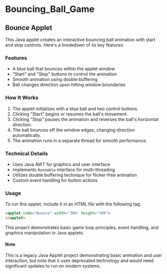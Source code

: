# Bouncing_Ball_Game

## Bounce Applet

This Java applet creates an interactive bouncing ball animation with start and stop controls. Here's a breakdown of its key features:

### Features

- A blue ball that bounces within the applet window
- "Start" and "Stop" buttons to control the animation
- Smooth animation using double buffering
- Ball changes direction upon hitting window boundaries

### How It Works

1. The applet initializes with a blue ball and two control buttons.
2. Clicking "Start" begins or resumes the ball's movement.
3. Clicking "Stop" pauses the animation and reverses the ball's horizontal direction.
4. The ball bounces off the window edges, changing direction automatically.
5. The animation runs in a separate thread for smooth performance.

### Technical Details

- Uses Java AWT for graphics and user interface
- Implements `Runnable` interface for multi-threading
- Utilizes double buffering technique for flicker-free animation
- Custom event handling for button actions

### Usage

To run this applet, include it in an HTML file with the following tag:

```html
<applet code="Bounce" width="300" height="300">
</applet>
```

This project demonstrates basic game loop principles, event handling, and graphics manipulation in Java applets.

#### Note

This is a legacy Java Applet project demonstrating basic animation and user interaction, but note that it uses deprecated technology and would need significant updates to run on modern systems.
